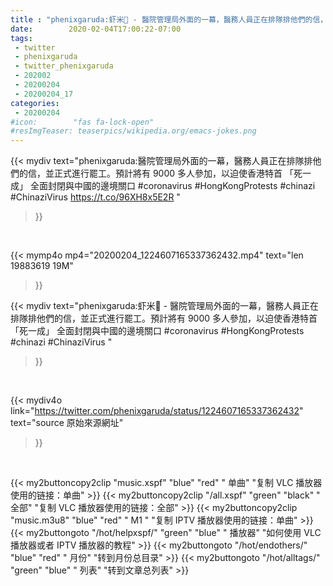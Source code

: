 ```yaml
---
title : "phenixgaruda:虾米🦐 - 醫院管理局外面的一幕，醫務人員正在排隊排他們的信，並正式進行罷工。預計將有 9000 多人參加，以迫使香港特首 「死一成」 全面封閉與中國的邊境關口 #coronavirus #HongKongProtests #chinazi #ChinaziVirus "
date:        2020-02-04T17:00:22-07:00
tags:
 - twitter
 - phenixgaruda
 - twitter_phenixgaruda
 - 202002
 - 20200204
 - 20200204_17
categories:
 - 20200204
#icon:        "fas fa-lock-open"
#resImgTeaser: teaserpics/wikipedia.org/emacs-jokes.png
---
```


{{< mydiv text="phenixgaruda:醫院管理局外面的一幕，醫務人員正在排隊排他們的信，並正式進行罷工。預計將有 9000 多人參加，以迫使香港特首 「死一成」 全面封閉與中國的邊境關口 #coronavirus #HongKongProtests #chinazi #ChinaziVirus https://t.co/96XH8x5E2R "
>}}
<br>


{{< mymp4o mp4="20200204_1224607165337362432.mp4"
text="len 19883619    19M"
>}}


{{< mydiv text="phenixgaruda:虾米🦐 - 醫院管理局外面的一幕，醫務人員正在排隊排他們的信，並正式進行罷工。預計將有 9000 多人參加，以迫使香港特首 「死一成」 全面封閉與中國的邊境關口 #coronavirus #HongKongProtests #chinazi #ChinaziVirus "
>}}
<br>

{{< mydiv4o link="https://twitter.com/phenixgaruda/status/1224607165337362432"
text="source 原始來源網址"
>}}


<br>





{{< my2buttoncopy2clip "music.xspf"        "blue"   "red"    " 单曲"  "复制 VLC 播放器使用的链接：单曲" >}} {{< my2buttoncopy2clip "/all.xspf"         "green"  "black"  " 全部"  "复制 VLC 播放器使用的链接：全部" >}} {{< my2buttoncopy2clip "music.m3u8"        "blue"   "red"    " M1 "    "复制 IPTV 播放器使用的链接：单曲" >}} {{< my2buttongoto      "/hot/helpxspf/"    "green"  "blue"   " 播放器" "如何使用 VLC 播放器或者 IPTV 播放器的教程" >}} {{< my2buttongoto      "/hot/endothers/"   "blue"   "red"    " 月份"   "转到月份总目录" >}} {{< my2buttongoto      "/hot/alltags/"     "green"  "blue"   " 列表"   "转到文章总列表" >}} 
